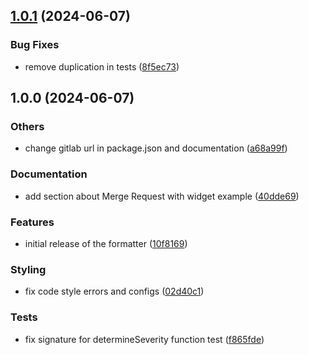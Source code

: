 ## [1.0.1](https://gitlab.com/gitlab-formatters/eslint-formatter-gitlab/compare/v1.0.0...v1.0.1) (2024-06-07)

### Bug Fixes

* remove duplication in tests ([8f5ec73](https://gitlab.com/gitlab-formatters/eslint-formatter-gitlab/commit/8f5ec7364e3eede3e78c77d5f0a5c9c67f829e51))

## 1.0.0 (2024-06-07)

### Others

* change gitlab url in package.json and documentation ([a68a99f](https://gitlab.com/gitlab-formatters/eslint-formatter-gitlab/commit/a68a99ffee426e574d4b1007b3a63fd35d8a36bc))

### Documentation

* add section about Merge Request with widget example ([40dde69](https://gitlab.com/gitlab-formatters/eslint-formatter-gitlab/commit/40dde69948a4ea6c4f6a78d9096a0a0bc19f728f))

### Features

* initial release of the formatter ([10f8169](https://gitlab.com/gitlab-formatters/eslint-formatter-gitlab/commit/10f8169075e3fb0a7e0cf47abe503f62045fa948))

### Styling

* fix code style errors and configs ([02d40c1](https://gitlab.com/gitlab-formatters/eslint-formatter-gitlab/commit/02d40c13cc11f2e396d3bdd74010c364eb544047))

### Tests

* fix signature for determineSeverity function test ([f865fde](https://gitlab.com/gitlab-formatters/eslint-formatter-gitlab/commit/f865fde394afbe20a59522ee7bb95e178efe4a73))
